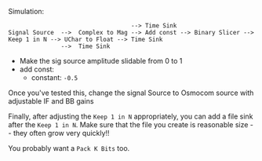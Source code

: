 Simulation:

```
                                   --> Time Sink
Signal Source  -->  Complex to Mag --> Add const --> Binary Slicer --> Keep 1 in N --> UChar to Float --> Time Sink
               -->  Time Sink                                      
```


- Make the sig source amplitude slidable from 0 to 1
- add const: 
  - constant: `-0.5`

Once you've tested this, change the signal Source to Osmocom source with adjustable IF and BB gains

Finally, after adjusting the `Keep 1 in N` appropriately, you can add a file sink after the `Keep 1 in N`. Make sure that the file you create is reasonable size -- they often grow very quickly!!

You probably want a `Pack K Bits` too.
